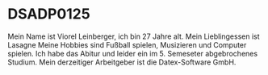 # DSADP0125
Mein Name ist Viorel Leinberger, ich bin 27 Jahre alt.
Mein Lieblingessen ist Lasagne
Meine Hobbies sind Fußball spielen, Musizieren und Computer spielen.
Ich habe das Abitur und leider ein im 5. Semeseter abgebrochenes Studium.
Mein derzeitiger Arbeitgeber ist die Datex-Software GmbH. 
